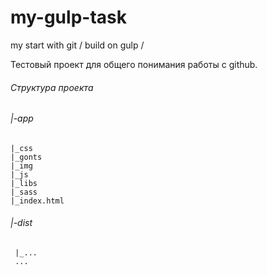 # my-gulp-task
my start with git / build on gulp / 

Тестовый проект для общего понимания работы с github.

###### Структура проекта

###### |-app  
    |_css  
    |_gonts  
    |_img  
    |_js  
    |_libs  
    |_sass  
    |_index.html  
  
###### |-dist  
     |_...  
     ...  